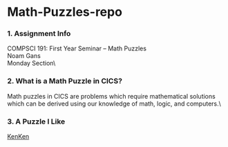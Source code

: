 # Math-Puzzles-repo

### 1. **Assignment Info**
COMPSCI 191: First Year Seminar – Math Puzzles\
Noam Gans\
Monday Section\
### 2. **What is a Math Puzzle in CICS?**
Math puzzles in CICS are problems which require mathematical solutions which can be derived using our knowledge of math, logic, and computers.\
### 3. **A Puzzle I Like**
[KenKen](http://www.kenkenpuzzle.com/)
 
